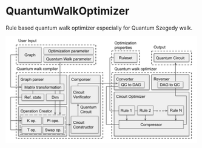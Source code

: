 # QuantumWalkOptimizer
Rule based quantum walk optimizer especially for Quantum Szegedy walk.

![structure](./image/structure.png)
